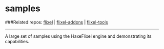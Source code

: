 samples
=======
###Related repos: [flixel](https://github.com/HaxeFlixel/flixel) | [flixel-addons](https://github.com/HaxeFlixel/flixel-addons) | [flixel-tools](https://github.com/HaxeFlixel/flixel-tools)
______________________________________________________
A large set of samples using the HaxeFlixel engine and demonstrating its capabilities.